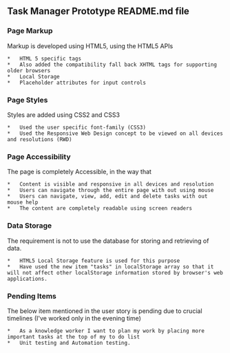 Task Manager Prototype README.md file 
-------------------------------------
### Page Markup

Markup is developed using HTML5, using the HTML5 APIs

	*	HTML 5 specific tags
	*	Also added the compatibility fall back XHTML tags for supporting older browsers
	*	Local Storage
	*	Placeholder attributes for input controls

### Page Styles

Styles are added using CSS2 and CSS3

	*	Used the user specific font-family (CSS3)
	*	Used the Responsive Web Design concept to be viewed on all devices and resolutions (RWD)

### Page Accessibility

The page is completely Accessible, in the way that

	*	Content is visible and responsive in all devices and resolution
	*	Users can navigate through the entire page with out using mouse
	*	Users can navigate, view, add, edit and delete tasks with out mouse help
	*	The content are completely readable using screen readers

### Data Storage

The requirement is not to use the database for storing and retrieving of data.

	*	HTML5 Local Storage feature is used for this purpose
	*	Have used the new item "tasks" in localStorage array so that it will not affect other localStorage information stored by browser's web applications.

### Pending Items

The below item mentioned in the user story is pending due to crucial timelines (I've worked only in the evening time)

	*	As a knowledge worker I want to plan my work by placing more important tasks at the top of my to do list
	*	Unit testing and Automation testing.

